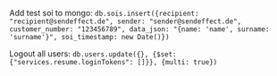 Add test soi to mongo: ``db.sois.insert({recipient: "recipient@sendeffect.de", sender: "sender@sendeffect.de", customer_number: "123456789", data_json: "{name: 'name', surname: 'surname'}", soi_timestamp: new Date()})``

Logout all users: ``db.users.update({}, {$set: {"services.resume.loginTokens": []}}, {multi: true})``
